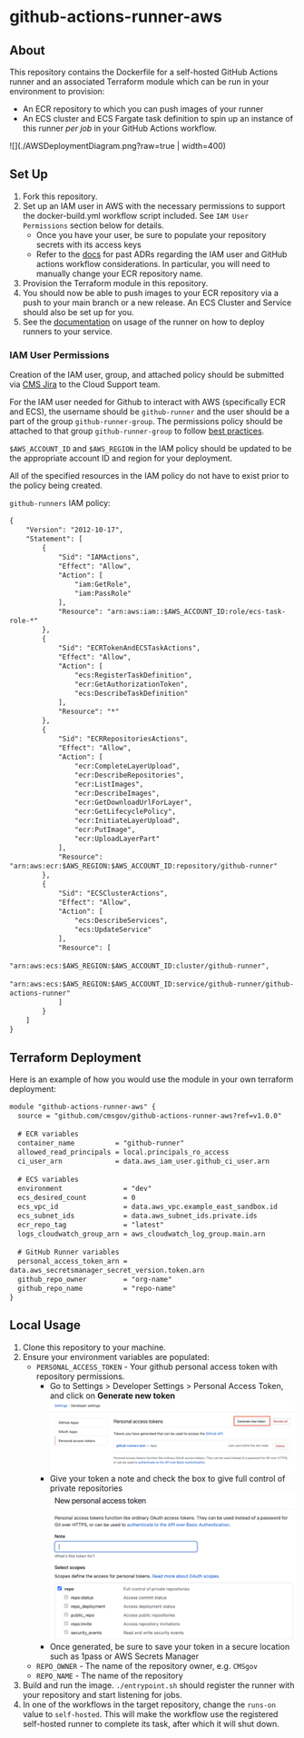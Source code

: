 # github-actions-runner-aws

## About

This repository contains the Dockerfile for a self-hosted GitHub Actions runner and an associated Terraform module which can be run in your environment to provision:

* An ECR repository to which you can push images of your runner
* An ECS cluster and ECS Fargate task definition to spin up an instance of this runner *per job* in your GitHub Actions workflow.

![](./AWSDeploymentDiagram.png?raw=true | width=400)

## Set Up

1. Fork this repository.
2. Set up an IAM user in AWS with the necessary permissions to support the docker-build.yml workflow script included. See `IAM User Permissions` section below for details.
    * Once you have your user, be sure to populate your repository secrets with its access keys
    * Refer to the [docs](docs) for past ADRs regarding the IAM user and GitHub actions workflow considerations. In particular, you will need to manually change your ECR repository name.
3. Provision the Terraform module in this repository.
4. You should now be able to push images to your ECR repository via a push to your main branch or a new release. An ECS Cluster and Service should also be set up for you.
5. See the [documentation](Usage.md) on usage of the runner on how to deploy runners to your service.

### IAM User Permissions

Creation of the IAM user, group, and attached policy should be submitted via [CMS Jira](https://jiraent.cms.gov/) to the Cloud Support team.

For the IAM user needed for Github to interact with AWS (specifically ECR and ECS), the username should be `github-runner` and the user should be a part of the group `github-runner-group`. The permissions policy should be attached to that group `github-runner-group` to follow [best practices](https://docs.aws.amazon.com/IAM/latest/UserGuide/best-practices.html#use-groups-for-permissions).

`$AWS_ACCOUNT_ID` and `$AWS_REGION` in the IAM policy should be updated to be the appropriate account ID and region for your deployment.

All of the specified resources in the IAM policy do not have to exist prior to the policy being created.

`github-runners` IAM policy:

```text
{
    "Version": "2012-10-17",
    "Statement": [
        {
            "Sid": "IAMActions",
            "Effect": "Allow",
            "Action": [
                "iam:GetRole",
                "iam:PassRole"
            ],
            "Resource": "arn:aws:iam::$AWS_ACCOUNT_ID:role/ecs-task-role-*"
        },
        {
            "Sid": "ECRTokenAndECSTaskActions",
            "Effect": "Allow",
            "Action": [
                "ecs:RegisterTaskDefinition",
                "ecr:GetAuthorizationToken",
                "ecs:DescribeTaskDefinition"
            ],
            "Resource": "*"
        },
        {
            "Sid": "ECRRepositoriesActions",
            "Effect": "Allow",
            "Action": [
                "ecr:CompleteLayerUpload",
                "ecr:DescribeRepositories",
                "ecr:ListImages",
                "ecr:DescribeImages",
                "ecr:GetDownloadUrlForLayer",
                "ecr:GetLifecyclePolicy",
                "ecr:InitiateLayerUpload",
                "ecr:PutImage",
                "ecr:UploadLayerPart"
            ],
            "Resource": "arn:aws:ecr:$AWS_REGION:$AWS_ACCOUNT_ID:repository/github-runner"
        },
        {
            "Sid": "ECSClusterActions",
            "Effect": "Allow",
            "Action": [
                "ecs:DescribeServices",
                "ecs:UpdateService"
            ],
            "Resource": [
                "arn:aws:ecs:$AWS_REGION:$AWS_ACCOUNT_ID:cluster/github-runner",
                "arn:aws:ecs:$AWS_REGION:$AWS_ACCOUNT_ID:service/github-runner/github-actions-runner"
            ]
        }
    ]
}
```

## Terraform Deployment

Here is an example of how you would use the module in your own terraform deployment:

```
module "github-actions-runner-aws" {
  source = "github.com/cmsgov/github-actions-runner-aws?ref=v1.0.0"

  # ECR variables
  container_name          = "github-runner"
  allowed_read_principals = local.principals_ro_access
  ci_user_arn             = data.aws_iam_user.github_ci_user.arn

  # ECS variables
  environment               = "dev"
  ecs_desired_count         = 0
  ecs_vpc_id                = data.aws_vpc.example_east_sandbox.id
  ecs_subnet_ids            = data.aws_subnet_ids.private.ids
  ecr_repo_tag              = "latest"
  logs_cloudwatch_group_arn = aws_cloudwatch_log_group.main.arn

  # GitHub Runner variables
  personal_access_token_arn = data.aws_secretsmanager_secret_version.token.arn
  github_repo_owner         = "org-name"
  github_repo_name          = "repo-name"
}
```

## Local Usage

1. Clone this repository to your machine.
2. Ensure your environment variables are populated:
    * `PERSONAL_ACCESS_TOKEN` - Your github personal access token with repository permissions.
        * Go to Settings > Developer Settings > Personal Access Token, and click on **Generate new token**
        ![Where to Generate a New Token](./GitHubPAT.png)
        * Give your token a note and check the box to give full control of private repositories
        ![Repository Permissions](./GitHubPAT2.png)
        * Once generated, be sure to save your token in a secure location such as 1pass or AWS Secrets Manager
    * `REPO_OWNER` - The name of the repository owner, e.g. `CMSgov`
    * `REPO_NAME` - The name of the repository
3. Build and run the image. `./entrypoint.sh` should register the runner with your repository and start listening for jobs.
4. In one of the workflows in the target repository, change the `runs-on` value to `self-hosted`. This will make the workflow use the registered self-hosted runner to complete its task, after which it will shut down.
